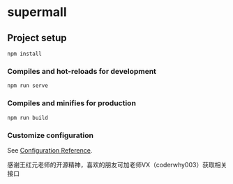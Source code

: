 # supermall

## Project setup
```
npm install
```

### Compiles and hot-reloads for development
```
npm run serve
```

### Compiles and minifies for production
```
npm run build
```

### Customize configuration
See [Configuration Reference](https://cli.vuejs.org/config/).

感谢王红元老师的开源精神，喜欢的朋友可加老师VX（coderwhy003）获取相关接口

